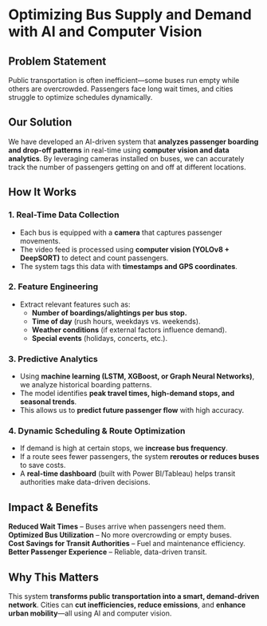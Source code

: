 # **Optimizing Bus Supply and Demand with AI and Computer Vision**

##  Problem Statement  
Public transportation is often inefficient—some buses run empty while others are overcrowded. Passengers face long wait times, and cities struggle to optimize schedules dynamically.  

##  Our Solution  
We have developed an AI-driven system that **analyzes passenger boarding and drop-off patterns** in real-time using **computer vision and data analytics**. By leveraging cameras installed on buses, we can accurately track the number of passengers getting on and off at different locations.  

##  How It Works  
### 1. **Real-Time Data Collection**  
- Each bus is equipped with a **camera** that captures passenger movements.  
- The video feed is processed using **computer vision (YOLOv8 + DeepSORT)** to detect and count passengers.  
- The system tags this data with **timestamps and GPS coordinates**.  

### 2. **Feature Engineering**  
- Extract relevant features such as:  
  - **Number of boardings/alightings per bus stop.**  
  - **Time of day** (rush hours, weekdays vs. weekends).  
  - **Weather conditions** (if external factors influence demand).  
  - **Special events** (holidays, concerts, etc.).  

### 3. **Predictive Analytics**  
- Using **machine learning (LSTM, XGBoost, or Graph Neural Networks)**, we analyze historical boarding patterns.  
- The model identifies **peak travel times, high-demand stops, and seasonal trends**.  
- This allows us to **predict future passenger flow** with high accuracy.  

### 4. **Dynamic Scheduling & Route Optimization**  
- If demand is high at certain stops, we **increase bus frequency**.  
- If a route sees fewer passengers, the system **reroutes or reduces buses** to save costs.  
- A **real-time dashboard** (built with Power BI/Tableau) helps transit authorities make data-driven decisions.  

##  Impact & Benefits  
 **Reduced Wait Times** – Buses arrive when passengers need them.  
 **Optimized Bus Utilization** – No more overcrowding or empty buses.  
 **Cost Savings for Transit Authorities** – Fuel and maintenance efficiency.  
 **Better Passenger Experience** – Reliable, data-driven transit.  

##  Why This Matters  
This system **transforms public transportation into a smart, demand-driven network**. Cities can **cut inefficiencies, reduce emissions**, and **enhance urban mobility**—all using AI and computer vision.  

